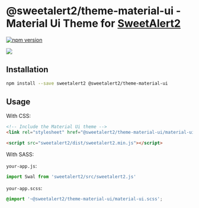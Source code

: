 # @sweetalert2/theme-material-ui - Material Ui Theme for [SweetAlert2](https://github.com/sweetalert2/sweetalert2)

[![npm version](https://img.shields.io/npm/v/@sweetalert2/theme-material-ui.svg)](https://www.npmjs.com/package/@sweetalert2/theme-material-ui)

![](https://sweetalert2.github.io/images/themes-material-ui.png)

Installation
------------

```sh
npm install --save sweetalert2 @sweetalert2/theme-material-ui
```

Usage
-----

With CSS:

```html
<!-- Include the Material Ui theme -->
<link rel="stylesheet" href="@sweetalert2/theme-material-ui/material-ui.css">

<script src="sweetalert2/dist/sweetalert2.min.js"></script>
```

With SASS:

`your-app.js`:
```js
import Swal from 'sweetalert2/src/sweetalert2.js'
```

`your-app.scss`:
```scss
@import '~@sweetalert2/theme-material-ui/material-ui.scss';
```
